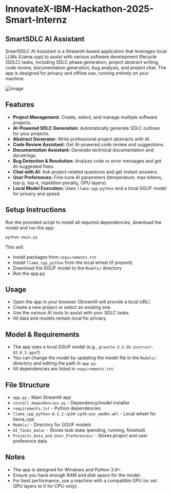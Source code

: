 # InnovateX-IBM-Hackathon-2025-Smart-Internz

## SmartSDLC AI Assistant

SmartSDLC AI Assistant is a Streamlit-based application that leverages local LLMs (Llama.cpp) to assist with various software development lifecycle (SDLC) tasks, including SDLC phase generation, project abstract writing, code review, documentation generation, bug analysis, and project chat. The app is designed for privacy and offline use, running entirely on your machine.

![image](https://github.com/user-attachments/assets/9227ccce-5361-4fab-a8c5-3ebbb0e4a3b5)

## Features
- **Project Management:** Create, select, and manage multiple software projects.
- **AI-Powered SDLC Generation:** Automatically generate SDLC outlines for your projects.
- **Abstract Generator:** Write professional project abstracts with AI.
- **Code Review Assistant:** Get AI-powered code review and suggestions.
- **Documentation Assistant:** Generate technical documentation and docstrings.
- **Bug Detection & Resolution:** Analyze code or error messages and get AI-suggested fixes.
- **Chat with AI:** Ask project-related questions and get instant answers.
- **User Preferences:** Fine-tune AI parameters (temperature, max tokens, top-p, top-k, repetition penalty, GPU layers).
- **Local Model Execution:** Uses `llama-cpp-python` and a local GGUF model for privacy and speed.

## Setup Instructions

Run the provided script to install all required dependencies, download the model and run the app:

```powershell
python main.py
```

This will:
- Install packages from `requirements.txt`
- Install `llama_cpp_python` from the local wheel (if present)
- Download the GGUF model to the `Models/` directory
- Run the app.py

## Usage
- Open the app in your browser (Streamlit will provide a local URL).
- Create a new project or select an existing one.
- Use the various AI tools to assist with your SDLC tasks.
- All data and models remain local for privacy.

## Model & Requirements
- The app uses a local GGUF model (e.g., `granite-3.3-2b-instruct-Q3_K_S.gguf`).
- You can change the model by updating the model file in the `Models/` directory and editing the path in `app.py`.
- All dependencies are listed in `requirements.txt`.

## File Structure
- `app.py` - Main Streamlit app
- `install_dependencies.py` - Dependency/model installer
- `requirements.txt` - Python dependencies
- `llama_cpp_python-0.3.2-cp39-cp39-win_amd64.whl` - Local wheel for llama_cpp
- `Models/` - Directory for GGUF models
- `AI_Tasks_Data/` - Stores task state (pending, running, finished)
- `Projects_Data_and_User_Preferences/` - Stores project and user preference data

## Notes
- The app is designed for Windows and Python 3.9+.
- Ensure you have enough RAM and disk space for the model.
- For best performance, use a machine with a compatible GPU (or set GPU layers to 0 for CPU-only).

